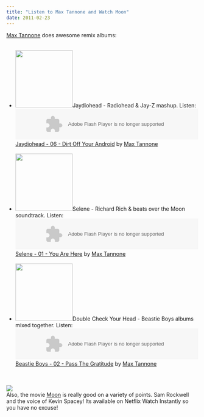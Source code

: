 ```yaml
---
title: "Listen to Max Tannone and Watch Moon"
date: 2011-02-23
---
```

<div xmlns="http://www.w3.org/1999/xhtml"><div><a href="http://www.maxtannone.com/">Max Tannone</a> does awesome remix albums:<br /><ul><br /><li><a href="http://www.maxtannone.com/projects/jaydiohead/"><img src="http://www.maxtannone.com/wp-content/uploads/2010/10/jaydiohead_full2-150x150.jpg" width="150" height="150" /></a>Jaydiohead -
      Radiohead &amp; Jay-Z mashup. Listen:<br /><object width="100%" height="81"><param name="movie" value="http://player.soundcloud.com/player.swf?url=http%3A%2F%2Fapi.soundcloud.com%2Ftracks%2F147259" /><param name="allowscriptaccess" value="always" /><embed height="81" type="application/x-shockwave-flash" width="100%" src="http://player.soundcloud.com/player.swf?url=http%3A%2F%2Fapi.soundcloud.com%2Ftracks%2F147259" allowscriptaccess="always" /></object><span><a href="http://soundcloud.com/maxtannone/jaydiohead-06-dirt-off-your-android">Jaydiohead - 06 - Dirt Off Your Android</a> by <a href="http://soundcloud.com/maxtannone">Max
      Tannone</a></span></li><br /><li><a href="http://www.seleneproject.com/"><img src="http://www.seleneproject.com/Selene_EP_front_cover_web.jpg" width="150" height="150" /></a>Selene - Richard Rich &amp; beats over the Moon
      soundtrack. Listen:<br /><object width="100%" height="81"><param name="movie" value="http://player.soundcloud.com/player.swf?url=http%3A%2F%2Fapi.soundcloud.com%2Ftracks%2F10975440" /><param name="allowscriptaccess" value="always" /><embed height="81" type="application/x-shockwave-flash" width="100%" src="http://player.soundcloud.com/player.swf?url=http%3A%2F%2Fapi.soundcloud.com%2Ftracks%2F10975440" allowscriptaccess="always" /></object><span><a href="http://soundcloud.com/maxtannone/selene-01-you-are-here">Selene - 01 - You Are Here</a> by <a href="http://soundcloud.com/maxtannone">Max Tannone</a></span></li><br /><li><a href="http://www.maxtannone.com/projects/dcyh/"><img src="http://www.maxtannone.com/wp-content/uploads/2010/10/dcyh_cover_full-150x150.jpg" width="150" height="150" /></a>Double Check Your
      Head - Beastie Boys albums mixed together. Listen:<br /><object width="100%" height="81"><param name="movie" value="http://player.soundcloud.com/player.swf?url=http%3A%2F%2Fapi.soundcloud.com%2Ftracks%2F557454" /><param name="allowscriptaccess" value="always" /><embed height="81" type="application/x-shockwave-flash" width="100%" src="http://player.soundcloud.com/player.swf?url=http%3A%2F%2Fapi.soundcloud.com%2Ftracks%2F557454" allowscriptaccess="always" /></object><span><a href="http://soundcloud.com/maxtannone/beastie-boys-02-pass-the-gratitude">Beastie Boys - 02 - Pass The Gratitude</a> by <a href="http://soundcloud.com/maxtannone">Max
      Tannone</a></span><br /></li><br /></ul><br /><a href="http://movies.netflix.com/WiMovie/Moon/70112500?trkid=2361637#height2210"><img src="http://cdn-0.nflximg.com/en_US/boxshots/gsd/70112500.jpg" /></a><br />
  Also, the movie <a href="http://movies.netflix.com/WiMovie/Moon/70112500?trkid=2361637#height2210">Moon</a> is really good on a variety of points. Sam Rockwell and the voice of Kevin Spacey! Its
  available on Netflix Watch Instantly so you have no excuse!
  <div class="blogger-post-footer"><img width="1" height="1" src="https://blogger.googleusercontent.com/tracker/1670048653123050463-6032198445841527452?l=davescoolblog.blogspot.com" alt="" /></div></div></div>
